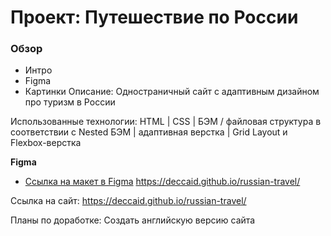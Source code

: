 # Проект: Путешествие по России

### Обзор
* Интро
* Figma
* Картинки
Описание:
  Одностраничный сайт с адаптивным дизайном про туризм в России

Использованные технологии:
 HTML | CSS | БЭМ / файловая структура в соответствии с Nested БЭМ | адаптивная верстка | Grid Layout и Flexbox-верстка

**Figma**

* [Ссылка на макет в Figma](https://www.figma.com/file/5S2WSbEFL6awjVWJ0NWL8Q/Sprint-3_-Russia-_-desktop-mobile?node-id=28503%3A0)
https://deccaid.github.io/russian-travel/

Ссылка на сайт:
https://deccaid.github.io/russian-travel/

Планы по доработке:
Создать английскую версию сайта




